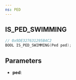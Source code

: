 ```yaml
---
ns: PED
---
```

## IS_PED_SWIMMING

```c
// 0x9DE327631295B4C2
BOOL IS_PED_SWIMMING(Ped ped);
```

## Parameters
* **ped**:
